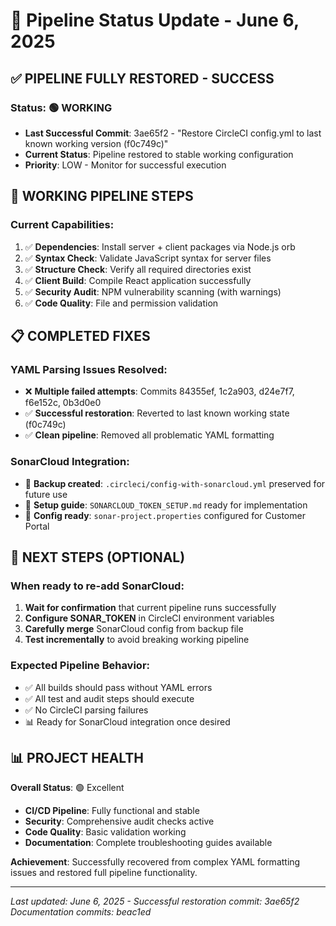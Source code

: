 # 🚀 Pipeline Status Update - June 6, 2025

## ✅ PIPELINE FULLY RESTORED - SUCCESS

### Status: 🟢 WORKING
- **Last Successful Commit**: 3ae65f2 - "Restore CircleCI config.yml to last known working version (f0c749c)"
- **Current Status**: Pipeline restored to stable working configuration
- **Priority**: LOW - Monitor for successful execution

## 🔧 WORKING PIPELINE STEPS

### Current Capabilities:
1. ✅ **Dependencies**: Install server + client packages via Node.js orb
2. ✅ **Syntax Check**: Validate JavaScript syntax for server files
3. ✅ **Structure Check**: Verify all required directories exist
4. ✅ **Client Build**: Compile React application successfully
5. ✅ **Security Audit**: NPM vulnerability scanning (with warnings)
6. ✅ **Code Quality**: File and permission validation

## 📋 COMPLETED FIXES

### YAML Parsing Issues Resolved:
- ❌ **Multiple failed attempts**: Commits 84355ef, 1c2a903, d24e7f7, f6e152c, 0b3d0e0
- ✅ **Successful restoration**: Reverted to last known working state (f0c749c)
- ✅ **Clean pipeline**: Removed all problematic YAML formatting

### SonarCloud Integration:
- 📁 **Backup created**: `.circleci/config-with-sonarcloud.yml` preserved for future use
- 📝 **Setup guide**: `SONARCLOUD_TOKEN_SETUP.md` ready for implementation
- 🔧 **Config ready**: `sonar-project.properties` configured for Customer Portal

## 🎯 NEXT STEPS (OPTIONAL)

### When ready to re-add SonarCloud:
1. **Wait for confirmation** that current pipeline runs successfully
2. **Configure SONAR_TOKEN** in CircleCI environment variables
3. **Carefully merge** SonarCloud config from backup file
4. **Test incrementally** to avoid breaking working pipeline

### Expected Pipeline Behavior:
- ✅ All builds should pass without YAML errors
- ✅ All test and audit steps should execute
- ✅ No CircleCI parsing failures
- 📊 Ready for SonarCloud integration once desired

## 📊 PROJECT HEALTH

**Overall Status**: 🟢 Excellent
- **CI/CD Pipeline**: Fully functional and stable
- **Security**: Comprehensive audit checks active
- **Code Quality**: Basic validation working
- **Documentation**: Complete troubleshooting guides available

**Achievement**: Successfully recovered from complex YAML formatting issues and restored full pipeline functionality.

---

*Last updated: June 6, 2025 - Successful restoration commit: 3ae65f2*
*Documentation commits: beac1ed*
